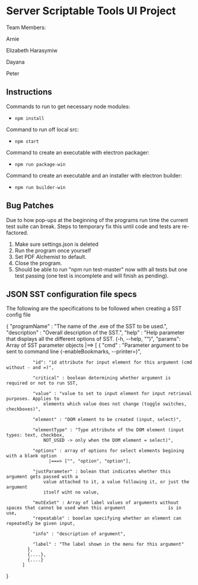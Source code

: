 Server Scriptable Tools UI Project
==================================

Team Members:

Arnie

Elizabeth Harasymiw

Dayana

Peter


Instructions
------------

Commands to run to get necessary node modules:
- `npm install`

Command to run off local src:
- `npm start`

Command to create an executable with electron packager:
- `npm run package-win`

Command to create an executable and an installer with electron builder:
- `npm run builder-win`


Bug Patches
-----------

Due to how pop-ups at the beginning of the programs run time the current test suite can break.
Steps to temporary fix this until code and tests are re-factored.
1. Make sure settings.json is deleted
2. Run the program once yourself
3. Set PDF Alchemist to default.
4. Close the program.
5. Should be able to run "npm run test-master" now with all tests but one test passing (one test is incomplete and will finish as pending).



JSON SST configuration file specs
---------------------------------

The following are the specifications to be followed when creating a SST config file

{
  "programName" : "The name of the .exe of the SST to be used.",
  "description" : "Overall description of the SST.",
  "help" : "Help parameter that displays all the different options of SST. (-h, --help, "")",
  "params": Array of SST parameter objects
      |==> [
            {
              "cmd" : "Parameter argument to be sent to command line (-enableBookmarks, --printer=)",

              "id": "id attribute for input element for this argument (cmd without - and =)",

              "critical" : boolean determining whether argument is required or not to run SST,

              "value" : "value to set to input element for input retrieval purposes. Applies to
     			  elements which value does not change (toggle switches, checkboxes)",

              "element" : "DOM element to be created (input, select)",

              "elementType" : "Type attribute of the DOM element (input types: text, checkbox,
				  NOT_USED -> only when the DOM element = select)",

              "options" : array of options for select elements begining with a blank option
                    |===> ["", "option", "option"],

              "justParameter" : bolean that indicates whether this argument gets passed with a
				  value attached to it, a value following it, or just the argument
				  itself wiht no value,

              "mutExSet" : Array of label values of arguments without spaces that cannot be used when this argument                is in use,
              "repeatable" : booelan specifying whether an element can repeatedly be given input,

              "info" : "description of argument",

              "label" : "The label shown in the menu for this argument"
            },
            {....},
            {....}
          ]
}
